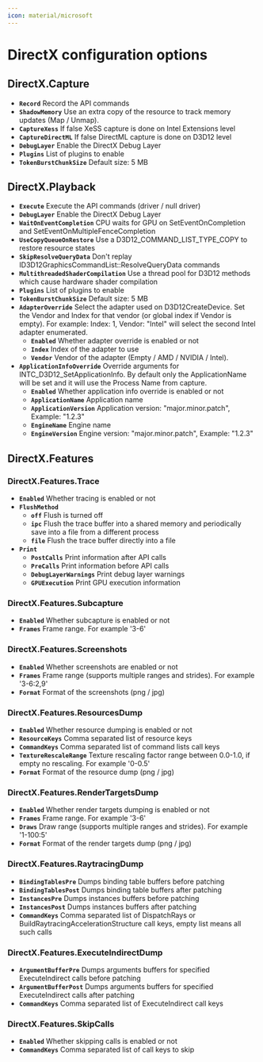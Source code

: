 ```yaml
---
icon: material/microsoft
---
```


# DirectX configuration options

## DirectX.Capture

- **`Record`**
    Record the API commands
- **`ShadowMemory`**
    Use an extra copy of the resource to track memory updates (Map / Unmap).
- **`CaptureXess`**
    If false XeSS capture is done on Intel Extensions level
- **`CaptureDirectML`**
    If false DirectML capture is done on D3D12 level
- **`DebugLayer`**
    Enable the DirectX Debug Layer
- **`Plugins`**
    List of plugins to enable
- **`TokenBurstChunkSize`**
    Default size: 5 MB

## DirectX.Playback

- **`Execute`**
    Execute the API commands (driver / null driver)
- **`DebugLayer`**
    Enable the DirectX Debug Layer
- **`WaitOnEventCompletion`**
    CPU waits for GPU on SetEventOnCompletion and SetEventOnMultipleFenceCompletion
- **`UseCopyQueueOnRestore`**
    Use a D3D12_COMMAND_LIST_TYPE_COPY to restore resource states
- **`SkipResolveQueryData`**
    Don't replay ID3D12GraphicsCommandList::ResolveQueryData commands
- **`MultithreadedShaderCompilation`**
    Use a thread pool for D3D12 methods which cause hardware shader compilation
- **`Plugins`**
    List of plugins to enable
- **`TokenBurstChunkSize`**
    Default size: 5 MB
- **`AdapterOverride`**
  Select the adapter used on D3D12CreateDevice. Set the Vendor and Index for that vendor (or global index if Vendor is empty). For example: Index: 1, Vendor: "Intel" will select the second Intel adapter enumerated.
  - **`Enabled`**
      Whether adapter override is enabled or not
  - **`Index`**
      Index of the adapter to use
  - **`Vendor`**
      Vendor of the adapter (Empty / AMD / NVIDIA / Intel).
- **`ApplicationInfoOverride`**
  Override arguments for INTC_D3D12_SetApplicationInfo. By default only the ApplicationName will be set and it will use the Process Name from capture.
  - **`Enabled`**
  Whether application info override is enabled or not
  - **`ApplicationName`**
  Application name
  - **`ApplicationVersion`**
  Application version: "major.minor.patch", Example: "1.2.3"
  - **`EngineName`**
  Engine name
  - **`EngineVersion`**
  Engine version: "major.minor.patch", Example: "1.2.3"

## DirectX.Features

### DirectX.Features.Trace

- **`Enabled`**
    Whether tracing is enabled or not
- **`FlushMethod`**
  - **`off`**
      Flush is turned off
  - **`ipc`**
      Flush the trace buffer into a shared memory and periodically save into a file from a different process
  - **`file`**
      Flush the trace buffer directly into a file
- **`Print`**
  - **`PostCalls`**
      Print information after API calls
  - **`PreCalls`**
      Print information before API calls
  - **`DebugLayerWarnings`**
      Print debug layer warnings
  - **`GPUExecution`**
      Print GPU execution information

### DirectX.Features.Subcapture

- **`Enabled`**
    Whether subcapture is enabled or not
- **`Frames`**
    Frame range. For example '3-6'

### DirectX.Features.Screenshots

- **`Enabled`**
    Whether screenshots are enabled or not
- **`Frames`**
    Frame range (supports multiple ranges and strides). For example '3-6:2,9'
- **`Format`**
    Format of the screenshots (png / jpg)

### DirectX.Features.ResourcesDump

- **`Enabled`**
    Whether resource dumping is enabled or not
- **`ResourceKeys`**
    Comma separated list of resource keys
- **`CommandKeys`**
    Comma separated list of command lists call keys
- **`TextureRescaleRange`**
    Texture rescaling factor range between 0.0-1.0, if empty no rescaling. For example '0-0.5'
- **`Format`**
    Format of the resource dump (png / jpg)

### DirectX.Features.RenderTargetsDump

- **`Enabled`**
    Whether render targets dumping is enabled or not
- **`Frames`**
    Frame range. For example '3-6'
- **`Draws`**
    Draw range (supports multiple ranges and strides). For example '1-100:5'
- **`Format`**
    Format of the render targets dump (png / jpg)

### DirectX.Features.RaytracingDump

- **`BindingTablesPre`**
    Dumps binding table buffers before patching
- **`BindingTablesPost`**
    Dumps binding table buffers after patching
- **`InstancesPre`**
    Dumps instances buffers before patching
- **`InstancesPost`**
    Dumps instances buffers after patching
- **`CommandKeys`**
    Comma separated list of DispatchRays or BuildRaytracingAccelerationStructure call keys, empty list means all such calls

### DirectX.Features.ExecuteIndirectDump

- **`ArgumentBufferPre`**
    Dumps arguments buffers for specified ExecuteIndirect calls before patching
- **`ArgumentBufferPost`**
    Dumps arguments buffers for specified ExecuteIndirect calls after patching
- **`CommandKeys`**
    Comma separated list of ExecuteIndirect call keys

### DirectX.Features.SkipCalls

- **`Enabled`**
    Whether skipping calls is enabled or not
- **`CommandKeys`**
    Comma separated list of call keys to skip